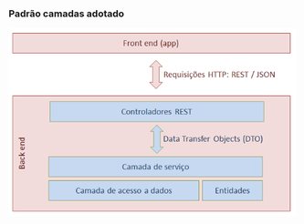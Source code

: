 ### Padrão camadas adotado

![Image](https://github.com/devsuperior/bds-assets/raw/main/sds/camadas.png "Padrão camadas")